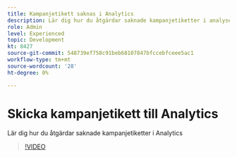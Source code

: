 ```yaml
---
title: Kampanjetikett saknas i Analytics
description: Lär dig hur du åtgärdar saknade kampanjetiketter i analyser
role: Admin
level: Experienced
topic: Development
kt: 8427
source-git-commit: 548739ef758c91beb68107847bfccebfceee5ac1
workflow-type: tm+mt
source-wordcount: '28'
ht-degree: 0%

---
```



# Skicka kampanjetikett till Analytics

Lär dig hur du åtgärdar saknade kampanjetiketter i Analytics
>[!VIDEO](https://video.tv.adobe.com/v/335983?quality=12)
